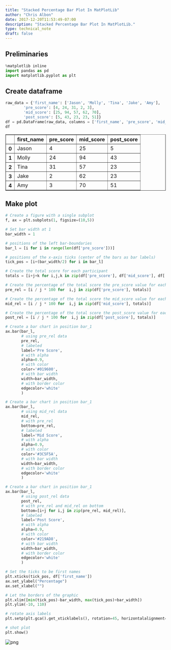 ```yaml
---
title: "Stacked Percentage Bar Plot In MatPlotLib"
author: "Chris Albon"
date: 2017-12-20T11:53:49-07:00
description: "Stacked Percentage Bar Plot In MatPlotLib."
type: technical_note
draft: false
---
```

## Preliminaries


```python
%matplotlib inline
import pandas as pd
import matplotlib.pyplot as plt
```

## Create dataframe


```python
raw_data = {'first_name': ['Jason', 'Molly', 'Tina', 'Jake', 'Amy'],
        'pre_score': [4, 24, 31, 2, 3],
        'mid_score': [25, 94, 57, 62, 70],
        'post_score': [5, 43, 23, 23, 51]}
df = pd.DataFrame(raw_data, columns = ['first_name', 'pre_score', 'mid_score', 'post_score'])
df
```




<div>
<table border="1" class="dataframe">
  <thead>
    <tr style="text-align: right;">
      <th></th>
      <th>first_name</th>
      <th>pre_score</th>
      <th>mid_score</th>
      <th>post_score</th>
    </tr>
  </thead>
  <tbody>
    <tr>
      <th>0</th>
      <td>Jason</td>
      <td>4</td>
      <td>25</td>
      <td>5</td>
    </tr>
    <tr>
      <th>1</th>
      <td>Molly</td>
      <td>24</td>
      <td>94</td>
      <td>43</td>
    </tr>
    <tr>
      <th>2</th>
      <td>Tina</td>
      <td>31</td>
      <td>57</td>
      <td>23</td>
    </tr>
    <tr>
      <th>3</th>
      <td>Jake</td>
      <td>2</td>
      <td>62</td>
      <td>23</td>
    </tr>
    <tr>
      <th>4</th>
      <td>Amy</td>
      <td>3</td>
      <td>70</td>
      <td>51</td>
    </tr>
  </tbody>
</table>
</div>



## Make plot


```python
# Create a figure with a single subplot
f, ax = plt.subplots(1, figsize=(10,5))

# Set bar width at 1
bar_width = 1

# positions of the left bar-boundaries
bar_l = [i for i in range(len(df['pre_score']))] 

# positions of the x-axis ticks (center of the bars as bar labels)
tick_pos = [i+(bar_width/2) for i in bar_l] 

# Create the total score for each participant
totals = [i+j+k for i,j,k in zip(df['pre_score'], df['mid_score'], df['post_score'])]

# Create the percentage of the total score the pre_score value for each participant was
pre_rel = [i / j * 100 for  i,j in zip(df['pre_score'], totals)]

# Create the percentage of the total score the mid_score value for each participant was
mid_rel = [i / j * 100 for  i,j in zip(df['mid_score'], totals)]

# Create the percentage of the total score the post_score value for each participant was
post_rel = [i / j * 100 for  i,j in zip(df['post_score'], totals)]

# Create a bar chart in position bar_1
ax.bar(bar_l, 
       # using pre_rel data
       pre_rel, 
       # labeled 
       label='Pre Score', 
       # with alpha
       alpha=0.9, 
       # with color
       color='#019600',
       # with bar width
       width=bar_width,
       # with border color
       edgecolor='white'
       )

# Create a bar chart in position bar_1
ax.bar(bar_l, 
       # using mid_rel data
       mid_rel, 
       # with pre_rel
       bottom=pre_rel, 
       # labeled 
       label='Mid Score', 
       # with alpha
       alpha=0.9, 
       # with color
       color='#3C5F5A', 
       # with bar width
       width=bar_width,
       # with border color
       edgecolor='white'
       )

# Create a bar chart in position bar_1
ax.bar(bar_l, 
       # using post_rel data
       post_rel, 
       # with pre_rel and mid_rel on bottom
       bottom=[i+j for i,j in zip(pre_rel, mid_rel)], 
       # labeled 
       label='Post Score',
       # with alpha
       alpha=0.9, 
       # with color
       color='#219AD8', 
       # with bar width
       width=bar_width,
       # with border color
       edgecolor='white'
       )

# Set the ticks to be first names
plt.xticks(tick_pos, df['first_name'])
ax.set_ylabel("Percentage")
ax.set_xlabel("")

# Let the borders of the graphic
plt.xlim([min(tick_pos)-bar_width, max(tick_pos)+bar_width])
plt.ylim(-10, 110)

# rotate axis labels
plt.setp(plt.gca().get_xticklabels(), rotation=45, horizontalalignment='right')

# shot plot
plt.show()
```


![png](matplotlib_percentage_stacked_bar_plot_6_0.png)

